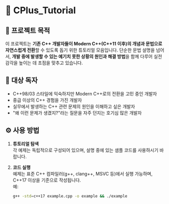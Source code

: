 # 📘 CPlus_Tutorial

## 🧭 프로젝트 목적

이 프로젝트는 **기존 C++ 개발자들이 Modern C++(C++11 이후)의 개념과 문법으로 자연스럽게 전환**할 수 있도록 돕기 위한 튜토리얼 모음입니다. 단순한 문법 설명을 넘어서, **개발 중에 발생할 수 있는 예기치 못한 상황의 원인과 해결 방법**을 함께 다루어 실전 감각을 높이는 데 초점을 맞추고 있습니다.

## 🎯 대상 독자

- C++98/03 스타일에 익숙하지만 Modern C++로의 전환을 고민 중인 개발자  
- 중급 이상의 C++ 경험을 가진 개발자  
- 실무에서 발생하는 C++ 관련 문제의 원인을 이해하고 싶은 개발자  
- "왜 이런 문제가 생겼지?"라는 질문을 자주 던지는 호기심 많은 개발자  

## ⚙️ 사용 방법

1. **튜토리얼 탐색**  
   각 예제는 독립적으로 구성되어 있으며, 설명 중에 있는 샘플 코드를 사용하시기 바랍니다.

2. **코드 실행**  
   예제는 표준 C++ 컴파일러(g++, clang++, MSVC 등)에서 실행 가능하며, C++17 이상을 기준으로 작성됩니다.  
   예:  
   ```bash
   g++ -std=c++17 example.cpp -o example && ./example

